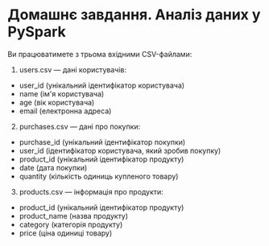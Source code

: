 # Домашнє завдання. Аналіз даних у PySpark


Ви працюватимете з трьома вхідними CSV-файлами:

1. users.csv — дані користувачів:

- user_id (унікальний ідентифікатор користувача)
- name (ім'я користувача)
- age (вік користувача)
 - email (електронна адреса)


2. purchases.csv — дані про покупки:

- purchase_id (унікальний ідентифікатор покупки)
- user_id (ідентифікатор користувача, який зробив покупку)
- product_id (унікальний ідентифікатор продукту)
- date (дата покупки)
- quantity (кількість одиниць купленого товару)


3. products.csv — інформація про продукти:

- product_id (унікальний ідентифікатор продукту)
- product_name (назва продукту)
- category (категорія продукту)
- price (ціна одиниці товару)

